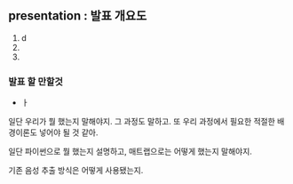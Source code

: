 
## presentation : 발표 개요도
1. d
2. 
3. 


### 발표 할 만할것
- ㅏ



일단 우리가 뭘 했는지 말해야지. 그 과정도 말하고.
또 우리 과정에서 필요한 적절한 배경이론도 넣어야 될 것 같아.

일단 파이썬으로 뭘 했는지 설명하고, 매트랩으로는 어떻게 했는지 말해야지.



기존 음성 추출 방식은 어떻게 사용됐는지.


